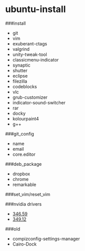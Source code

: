 # ubuntu-install

###install
- git
- vim
- exuberant-ctags
- valgrind
- unity-tweak-tool
- classicmenu-indicator
- synaptic
- shutter
- eclipse
- filezilla
- codeblocks
- vlc
- grub-customizer
- indicator-sound-switcher
- rar
- docky
- kolourpaint4
- g++

###git_config
- name
- email
- core.editor

###deb_package
- dropbox
- chrome
- remarkable

###set_vim/reset_vim

###nvidia drivers
- [346.59](http://www.geforce.com.tw/drivers/results/83712) 
- [349.12](http://www.geforce.com.tw/drivers/results/83712) 

###old
- compizconfig-settings-manager
- Cairo-Dock